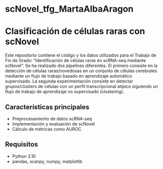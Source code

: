 # scNovel_tfg_MartaAlbaAragon
# Clasificación de células raras con scNovel

Este repositorio contiene el código y los datos utilizados para el Trabajo de Fin de Grado: “Identificación de células raras en scRNA-seq mediante scNovel”. Se ha realizado dos pipelines diferentes. El primero consiste en la detección de células raras/novedosas en un conjunto de células cerebrales mediante un flujo de trabajo basado en aprendizaje automático supervisado. La segunda experimentación consiste en detectar grupos/clusters de células con un perfil transcripcional atípico siguiendo un flujo de trabajo de aprendizaje no supervisado (clustering).

## Características principales
- Preprocesamiento de datos scRNA-seq
- Implementación y evaluación de scNovel
- Cálculo de métricas como AUROC

## Requisitos
- Python 3.10
- pandas, scanpy, numpy, matplotlib

